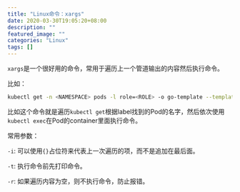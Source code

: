 ```yaml
---
title: "Linux命令：xargs"
date: 2020-03-30T19:05:20+08:00
description: ""
featured_image: ""
categories: "Linux"
tags: []
---
```



`xargs`是一个很好用的命令，常用于遍历上一个管道输出的内容然后执行命令。

比如：

```bash
kubectl get -n <NAMESPACE> pods -l role=<ROLE> -o go-template --template '{{range .items}}{{printf "%s\n" .metadata.name}}{{end}}' | xargs -i kubectl exec -n <NAMESPACE> -c <CONTAINER> {} -- bash -c 'echo hello world'
```

比如这个命令就是遍历`kubectl get`根据label找到的Pod的名字，然后依次使用`kubectl exec`在Pod的container里面执行命令。

常用参数：

`-i`: 可以使用`{}`占位符来代表上一次遍历的项，而不是追加在最后面。

`-t`: 执行命令前先打印命令。

`-r`: 如果遍历内容为空，则不执行命令，防止报错。
